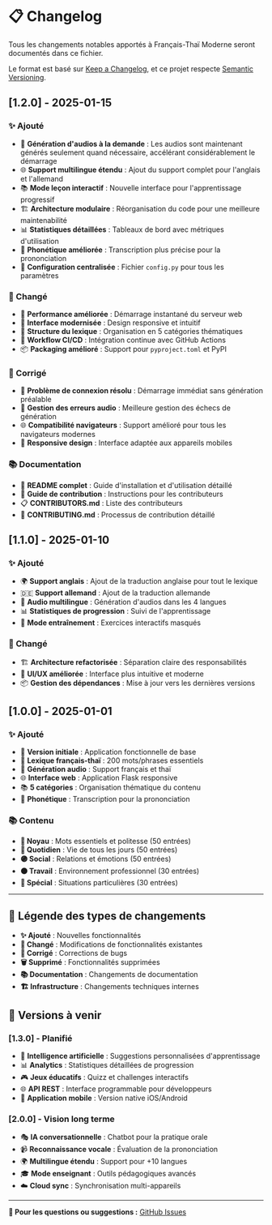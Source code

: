 # 📋 Changelog

Tous les changements notables apportés à Français-Thaï Moderne seront documentés dans ce fichier.

Le format est basé sur [Keep a Changelog](https://keepachangelog.com/en/1.0.0/),
et ce projet respecte [Semantic Versioning](https://semver.org/spec/v2.0.0.html).

## [1.2.0] - 2025-01-15

### ✨ Ajouté
- 🎵 **Génération d'audios à la demande** : Les audios sont maintenant générés seulement quand nécessaire, accélérant considérablement le démarrage
- 🌐 **Support multilingue étendu** : Ajout du support complet pour l'anglais et l'allemand
- 📚 **Mode leçon interactif** : Nouvelle interface pour l'apprentissage progressif
- 🏗️ **Architecture modulaire** : Réorganisation du code pour une meilleure maintenabilité
- 📊 **Statistiques détaillées** : Tableaux de bord avec métriques d'utilisation
- 🎯 **Phonétique améliorée** : Transcription plus précise pour la prononciation
- 🔧 **Configuration centralisée** : Fichier `config.py` pour tous les paramètres

### 🔄 Changé
- 🚀 **Performance améliorée** : Démarrage instantané du serveur web
- 🎨 **Interface modernisée** : Design responsive et intuitif
- 📖 **Structure du lexique** : Organisation en 5 catégories thématiques
- 🔄 **Workflow CI/CD** : Intégration continue avec GitHub Actions
- 📦 **Packaging amélioré** : Support pour `pyproject.toml` et PyPI

### 🐛 Corrigé
- 🔌 **Problème de connexion résolu** : Démarrage immédiat sans génération préalable
- 🎵 **Gestion des erreurs audio** : Meilleure gestion des échecs de génération
- 🌐 **Compatibilité navigateurs** : Support amélioré pour tous les navigateurs modernes
- 📱 **Responsive design** : Interface adaptée aux appareils mobiles

### 📚 Documentation
- 📖 **README complet** : Guide d'installation et d'utilisation détaillé
- 🤝 **Guide de contribution** : Instructions pour les contributeurs
- 📋 **CONTRIBUTORS.md** : Liste des contributeurs
- 📜 **CONTRIBUTING.md** : Processus de contribution détaillé

## [1.1.0] - 2025-01-10

### ✨ Ajouté
- 🌍 **Support anglais** : Ajout de la traduction anglaise pour tout le lexique
- 🇩🇪 **Support allemand** : Ajout de la traduction allemande
- 🎵 **Audio multilingue** : Génération d'audios dans les 4 langues
- 📊 **Statistiques de progression** : Suivi de l'apprentissage
- 🎯 **Mode entraînement** : Exercices interactifs masqués

### 🔄 Changé
- 🏗️ **Architecture refactorisée** : Séparation claire des responsabilités
- 🎨 **UI/UX améliorée** : Interface plus intuitive et moderne
- 📦 **Gestion des dépendances** : Mise à jour vers les dernières versions

## [1.0.0] - 2025-01-01

### ✨ Ajouté
- 🚀 **Version initiale** : Application fonctionnelle de base
- 📖 **Lexique français-thaï** : 200 mots/phrases essentiels
- 🎵 **Génération audio** : Support français et thaï
- 🌐 **Interface web** : Application Flask responsive
- 📚 **5 catégories** : Organisation thématique du contenu
- 🎯 **Phonétique** : Transcription pour la prononciation

### 📚 Contenu
- **🔹 Noyau** : Mots essentiels et politesse (50 entrées)
- **🔵 Quotidien** : Vie de tous les jours (50 entrées)
- **🟣 Social** : Relations et émotions (50 entrées)
- **🟠 Travail** : Environnement professionnel (30 entrées)
- **🔴 Spécial** : Situations particulières (30 entrées)

---

## 📝 Légende des types de changements

- **✨ Ajouté** : Nouvelles fonctionnalités
- **🔄 Changé** : Modifications de fonctionnalités existantes
- **🐛 Corrigé** : Corrections de bugs
- **🗑️ Supprimé** : Fonctionnalités supprimées
- **📚 Documentation** : Changements de documentation
- **🏗️ Infrastructure** : Changements techniques internes

## 🔮 Versions à venir

### [1.3.0] - Planifié
- 🧠 **Intelligence artificielle** : Suggestions personnalisées d'apprentissage
- 📊 **Analytics** : Statistiques détaillées de progression
- 🎮 **Jeux éducatifs** : Quizz et challenges interactifs
- 🌐 **API REST** : Interface programmable pour développeurs
- 📱 **Application mobile** : Version native iOS/Android

### [2.0.0] - Vision long terme
- 🎭 **IA conversationnelle** : Chatbot pour la pratique orale
- 📹 **Reconnaissance vocale** : Évaluation de la prononciation
- 🌍 **Multilingue étendu** : Support pour +10 langues
- 🎓 **Mode enseignant** : Outils pédagogiques avancés
- ☁️ **Cloud sync** : Synchronisation multi-appareils

---

**📧 Pour les questions ou suggestions :** [GitHub Issues](https://github.com/michaelgermini/Specialized-Training-Program/issues)
